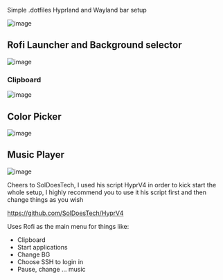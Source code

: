 Simple .dotfiles Hyprland and Wayland bar setup

![image](https://github.com/victorguidi/victorguidi-HyprlandSetup/assets/77369161/6c6b8105-e774-4c25-9ba0-bd14e099f576)

## Rofi Launcher and Background selector
![image](https://github.com/victorguidi/victorguidi-HyprlandSetup/assets/77369161/3eaacf70-20b9-48cc-938b-799ecbdb1458)

### Clipboard
![image](https://github.com/victorguidi/victorguidi-HyprlandSetup/assets/77369161/4c44bd36-aa3d-4b21-900f-9567db6f7b31)

## Color Picker
![image](https://github.com/victorguidi/victorguidi-HyprlandSetup/assets/77369161/2fcc0756-a236-407a-958e-0ccb44a4b79c)

## Music Player
![image](https://github.com/victorguidi/victorguidi-HyprlandSetup/assets/77369161/1a696df7-2e7b-444e-9a6a-36455f06025e)


Cheers to SolDoesTech, I used his script HyprV4 in order to kick start the whole setup, I highly recommend you to use it his script first and then change things as you wish

https://github.com/SolDoesTech/HyprV4

Uses Rofi as the main menu for things like:

  - Clipboard
  - Start applications
  - Change BG
  - Choose SSH to login in
  - Pause, change ... music
